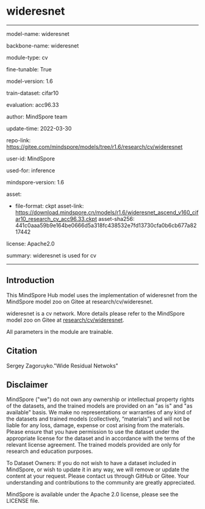 # wideresnet

---

model-name: wideresnet

backbone-name: wideresnet

module-type: cv

fine-tunable: True

model-version: 1.6

train-dataset: cifar10

evaluation: acc96.33

author: MindSpore team

update-time: 2022-03-30

repo-link: <https://gitee.com/mindspore/models/tree/r1.6/research/cv/wideresnet>

user-id: MindSpore

used-for: inference

mindspore-version: 1.6

asset:

-
    file-format: ckpt
    asset-link: <https://download.mindspore.cn/models/r1.6/wideresnet_ascend_v160_cifar10_research_cv_acc96.33.ckpt>
    asset-sha256: 441c0aaa59b9e164be0666d5a318fc438532e7fd13730cfa0b6cb677a8217442

license: Apache2.0

summary: wideresnet is used for cv

---

## Introduction

This MindSpore Hub model uses the implementation of wideresnet from the MindSpore model zoo on Gitee at research/cv/wideresnet.

wideresnet is a cv network. More details please refer to the MindSpore model zoo on Gitee at [research/cv/wideresnet](https://gitee.com/mindspore/models/blob/r1.6/research/cv/wideresnet/README_CN.md).

All parameters in the module are trainable.

## Citation

Sergey Zagoruyko."Wide Residual Netwoks"

## Disclaimer

MindSpore ("we") do not own any ownership or intellectual property rights of the datasets, and the trained models are provided on an "as is" and "as available" basis. We make no representations or warranties of any kind of the datasets and trained models (collectively, “materials”) and will not be liable for any loss, damage, expense or cost arising from the materials. Please ensure that you have permission to use the dataset under the appropriate license for the dataset and in accordance with the terms of the relevant license agreement. The trained models provided are only for research and education purposes.

To Dataset Owners: If you do not wish to have a dataset included in MindSpore, or wish to update it in any way, we will remove or update the content at your request. Please contact us through GitHub or Gitee. Your understanding and contributions to the community are greatly appreciated.

MindSpore is available under the Apache 2.0 license, please see the LICENSE file.
